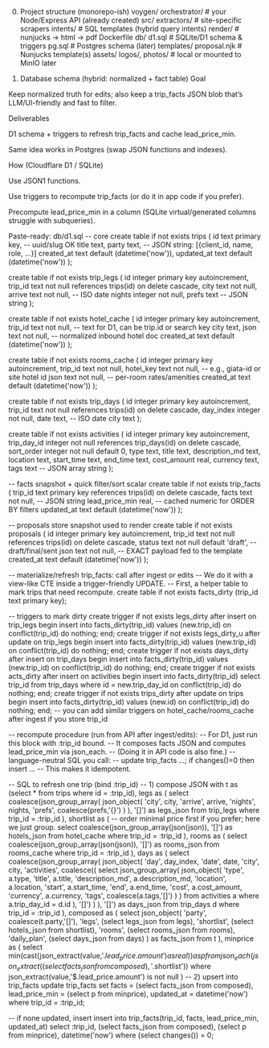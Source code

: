 0) Project structure (monorepo-ish)
voygen/
  orchestrator/            # your Node/Express API (already created)
    src/
      extractors/          # site-specific scrapers
      intents/             # SQL templates (hybrid query intents)
      render/              # nunjucks -> html -> pdf
    Dockerfile
  db/
    d1.sql                 # SQLite/D1 schema & triggers
    pg.sql                 # Postgres schema (later)
  templates/
    proposal.njk           # Nunjucks template(s)
  assets/
    logos/, photos/        # local or mounted to MinIO later

1) Database schema (hybrid: normalized + fact table)
Goal

Keep normalized truth for edits; also keep a trip_facts JSON blob that’s LLM/UI-friendly and fast to filter.

Deliverables

D1 schema + triggers to refresh trip_facts and cache lead_price_min.

Same idea works in Postgres (swap JSON functions and indexes).

How (Cloudflare D1 / SQLite)

Use JSON1 functions.

Use triggers to recompute trip_facts (or do it in app code if you prefer).

Precompute lead_price_min in a column (SQLite virtual/generated columns struggle with subqueries).

Paste-ready: db/d1.sql
-- core
create table if not exists trips (
  id            text primary key,             -- uuid/slug OK
  title         text,
  party         text,                         -- JSON string: [{client_id, name, role, ...}]
  created_at    text default (datetime('now')),
  updated_at    text default (datetime('now'))
);

create table if not exists trip_legs (
  id        integer primary key autoincrement,
  trip_id   text not null references trips(id) on delete cascade,
  city      text not null,
  arrive    text not null,                    -- ISO date
  nights    integer not null,
  prefs     text                              -- JSON string
);

create table if not exists hotel_cache (
  id        integer primary key autoincrement,
  trip_id   text not null,                    -- text for D1, can be trip.id or search key
  city      text,
  json      text not null,                    -- normalized inbound hotel doc
  created_at text default (datetime('now'))
);

create table if not exists rooms_cache (
  id        integer primary key autoincrement,
  trip_id   text not null,
  hotel_key text not null,                    -- e.g., giata-id or site hotel id
  json      text not null,                    -- per-room rates/amenities
  created_at text default (datetime('now'))
);

create table if not exists trip_days (
  id        integer primary key autoincrement,
  trip_id   text not null references trips(id) on delete cascade,
  day_index integer not null,
  date      text,                             -- ISO date
  city      text
);

create table if not exists activities (
  id            integer primary key autoincrement,
  trip_day_id   integer not null references trip_days(id) on delete cascade,
  sort_order    integer not null default 0,
  type          text,
  title         text,
  description_md text,
  location      text,
  start_time    text,
  end_time      text,
  cost_amount   real,
  currency      text,
  tags          text                           -- JSON array string
);

-- facts snapshot + quick filter/sort scalar
create table if not exists trip_facts (
  trip_id       text primary key references trips(id) on delete cascade,
  facts         text not null,                -- JSON string
  lead_price_min real,                        -- cached numeric for ORDER BY filters
  updated_at    text default (datetime('now'))
);

-- proposals store snapshot used to render
create table if not exists proposals (
  id          integer primary key autoincrement,
  trip_id     text not null references trips(id) on delete cascade,
  status      text not null default 'draft',   -- draft/final/sent
  json        text not null,                   -- EXACT payload fed to the template
  created_at  text default (datetime('now'))
);

-- materialize/refresh trip_facts: call after ingest or edits
-- We do it with a view-like CTE inside a trigger-friendly UPDATE.
-- First, a helper table to mark trips that need recompute.
create table if not exists facts_dirty (trip_id text primary key);

-- triggers to mark dirty
create trigger if not exists legs_dirty after insert on trip_legs
begin
  insert into facts_dirty(trip_id) values (new.trip_id)
  on conflict(trip_id) do nothing;
end;
create trigger if not exists legs_dirty_u after update on trip_legs
begin
  insert into facts_dirty(trip_id) values (new.trip_id)
  on conflict(trip_id) do nothing;
end;
create trigger if not exists days_dirty after insert on trip_days
begin
  insert into facts_dirty(trip_id) values (new.trip_id)
  on conflict(trip_id) do nothing;
end;
create trigger if not exists acts_dirty after insert on activities
begin
  insert into facts_dirty(trip_id)
  select trip_id from trip_days where id = new.trip_day_id
  on conflict(trip_id) do nothing;
end;
create trigger if not exists trips_dirty after update on trips
begin
  insert into facts_dirty(trip_id) values (new.id)
  on conflict(trip_id) do nothing;
end;
-- you can add similar triggers on hotel_cache/rooms_cache after ingest if you store trip_id

-- recompute procedure (run from API after ingest/edits):
-- For D1, just run this block with :trip_id bound.
-- It composes facts JSON and computes lead_price_min via json_each.
-- (Doing it in API code is also fine.)
-- language-neutral SQL you call:
--   update trip_facts ...; if changes()=0 then insert ...
-- This makes it idempotent.

-- SQL to refresh one trip (bind :trip_id)
-- 1) compose JSON
with
  t as (select * from trips where id = :trip_id),
  legs as (
    select coalesce(json_group_array(
      json_object(
        'city', city,
        'arrive', arrive,
        'nights', nights,
        'prefs', coalesce(prefs,'{}')
      )
    ), '[]') as legs_json
    from trip_legs where trip_id = :trip_id
  ),
  shortlist as (
    -- order minimal price first if you prefer; here we just group.
    select coalesce(json_group_array(json(json)), '[]') as hotels_json
    from hotel_cache where trip_id = :trip_id
  ),
  rooms as (
    select coalesce(json_group_array(json(json)), '[]') as rooms_json
    from rooms_cache where trip_id = :trip_id
  ),
  days as (
    select coalesce(json_group_array(
      json_object(
        'day', day_index,
        'date', date,
        'city', city,
        'activities', coalesce((
           select json_group_array(
             json_object(
               'type', a.type, 'title', a.title, 'description_md', a.description_md,
               'location', a.location, 'start', a.start_time, 'end', a.end_time,
               'cost', a.cost_amount, 'currency', a.currency,
               'tags', coalesce(a.tags,'[]')
             )
           ) from activities a where a.trip_day_id = d.id
        ), '[]')
      )
    ), '[]') as days_json
    from trip_days d where trip_id = :trip_id
  ),
  composed as (
    select json_object(
      'party', coalesce(t.party,'[]'),
      'legs', (select legs_json from legs),
      'shortlist', (select hotels_json from shortlist),
      'rooms', (select rooms_json from rooms),
      'daily_plan', (select days_json from days)
    ) as facts_json
    from t
  ),
  minprice as (
    select min(cast(json_extract(value,'$.lead_price.amount') as real)) as p
    from json_each(json_extract((select facts_json from composed),'$.shortlist'))
    where json_extract(value,'$.lead_price.amount') is not null
  )
-- 2) upsert into trip_facts
update trip_facts
   set facts = (select facts_json from composed),
       lead_price_min = (select p from minprice),
       updated_at = datetime('now')
 where trip_id = :trip_id;

-- if none updated, insert
insert into trip_facts(trip_id, facts, lead_price_min, updated_at)
select :trip_id, (select facts_json from composed), (select p from minprice), datetime('now')
where (select changes()) = 0;





